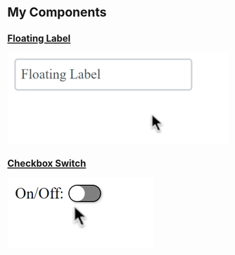 # My Components

## [Floating Label](src/floating-label.html)

![Floating Label](res/floating-label.gif)

## [Checkbox Switch](src/checkbox.html)

![Checkbox Switch](res/checkbox.gif)
